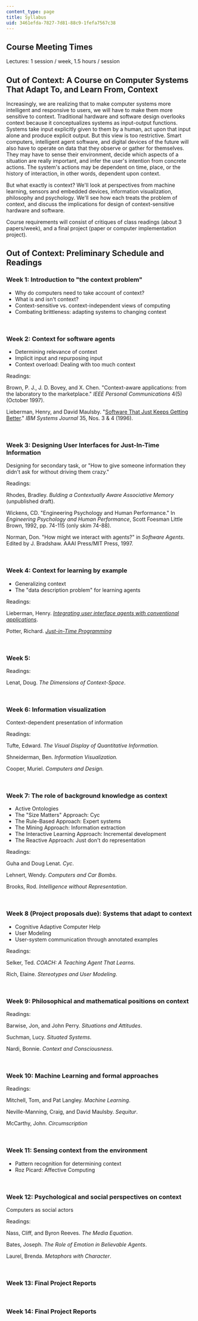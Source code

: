 ```yaml
---
content_type: page
title: Syllabus
uid: 3461efda-7827-7d81-88c9-1fefa7567c38
---
```


Course Meeting Times
--------------------

Lectures: 1 session / week, 1.5 hours / session

Out of Context: A Course on Computer Systems That Adapt To, and Learn From, Context
-----------------------------------------------------------------------------------

Increasingly, we are realizing that to make computer systems more intelligent and responsive to users, we will have to make them more sensitive to context. Traditional hardware and software design overlooks context because it conceptualizes systems as input-output functions. Systems take input explicitly given to them by a human, act upon that input alone and produce explicit output. But this view is too restrictive. Smart computers, intelligent agent software, and digital devices of the future will also have to operate on data that they observe or gather for themselves. They may have to sense their environment, decide which aspects of a situation are really important, and infer the user's intention from concrete actions. The system's actions may be dependent on time, place, or the history of interaction, in other words, dependent upon context.

But what exactly is context? We'll look at perspectives from machine learning, sensors and embedded devices, information visualization, philosophy and psychology. We'll see how each treats the problem of context, and discuss the implications for design of context-sensitive hardware and software.

Course requirements will consist of critiques of class readings (about 3 papers/week), and a final project (paper or computer implementation project).

Out of Context: Preliminary Schedule and Readings
-------------------------------------------------

### Week 1: Introduction to "the context problem"

*   Why do computers need to take account of context?
*   What is and isn't context?
*   Context-sensitive vs. context-independent views of computing
*   Combating brittleness: adapting systems to changing context

  
 

### Week 2: Context for software agents

*   Determining relevance of context
*   Implicit input and repurposing input
*   Context overload: Dealing with too much context

Readings:

Brown, P. J., J. D. Bovey, and X. Chen. "Context-aware applications: from the laboratory to the marketplace." _IEEE Personal Communications_ 4(5) (October 1997).

Lieberman, Henry, and David Maulsby. "[Software That Just Keeps Getting Better](http://ieeexplore.ieee.org/xpl/freeabs_all.jsp?arnumber=5387200)." _IBM Systems Journal_ 35, Nos. 3 & 4 (1996).

  
 

### Week 3: Designing User Interfaces for Just-In-Time Information

Designing for secondary task, or "How to give someone information they didn't ask for without driving them crazy."

Readings:

Rhodes, Bradley. _Bulding a Contextually Aware Associative Memory_ (unpublished draft).

Wickens, CD. "Engineering Psychology and Human Performance." In _Engineering Psychology and Human Performance_, Scott Foesman Little Brown, 1992, pp. 74-115 (only skim 74-88).

Norman, Don. "How might we interact with agents?" in _Software Agents_. Edited by J. Bradshaw. AAAI Press/MIT Press, 1997.

  
 

### Week 4: Context for learning by example

*   Generalizing context
*   The "data description problem" for learning agents

Readings:

Lieberman, Henry. [_Integrating user interface agents with conventional applications_](http://web.media.mit.edu/~lieber/Lieberary/Integrating-UI-Agents/Integrating-Agents-Intro.html).

Potter, Richard. [_Just-in-Time Programming_](http://web.media.mit.edu/~lieber/Teaching/Context/Potter.rtf)

  
 

### Week 5:

Readings:

Lenat, Doug. _The Dimensions of Context-Space_.

  
 

### Week 6: Information visualization

Context-dependent presentation of information

Readings:

Tufte, Edward. _The Visual Display of Quantitative Information._

Shneiderman, Ben. _Information Visualization._

Cooper, Muriel. _Computers and Design._

  
 

### Week 7: The role of background knowledge as context

*   Active Ontologies
*   The "Size Matters" Approach: Cyc
*   The Rule-Based Approach: Expert systems
*   The Mining Approach: Information extraction
*   The Interactive Learning Approach: Incremental development
*   The Reactive Approach: Just don't do representation

Readings:

Guha and Doug Lenat. _Cyc_.

Lehnert, Wendy. _Computers and Car Bombs_.

Brooks, Rod. _Intelligence without Representation_.

  
 

### Week 8 (Project proposals due): Systems that adapt to context

*   Cognitive Adaptive Computer Help
*   User Modeling
*   User-system communication through annotated examples

Readings:

Selker, Ted. _COACH: A Teaching Agent That Learns_.

Rich, Elaine. _Stereotypes and User Modeling_.

  
 

### Week 9: Philosophical and mathematical positions on context

Readings:

Barwise, Jon, and John Perry. _Situations and Attitudes_.

Suchman, Lucy. _Situated Systems_.

Nardi, Bonnie. _Context and Consciousness_.

  
 

### Week 10: Machine Learning and formal approaches

Readings:

Mitchell, Tom, and Pat Langley. _Machine Learning_.

Neville-Manning, Craig, and David Maulsby. _Sequitur_.

McCarthy, John. _Circumscription_

  
 

### Week 11: Sensing context from the environment

*   Pattern recognition for determining context
*   Roz Picard: Affective Computing

  
 

### Week 12: Psychological and social perspectives on context

Computers as social actors

Readings:

Nass, Cliff, and Byron Reeves. _The Media Equation_.

Bates, Joseph. _The Role of Emotion in Believable Agents_.

Laurel, Brenda. _Metaphors with Character_.

  
 

### Week 13: Final Project Reports

  
  
 

### Week 14: Final Project Reports